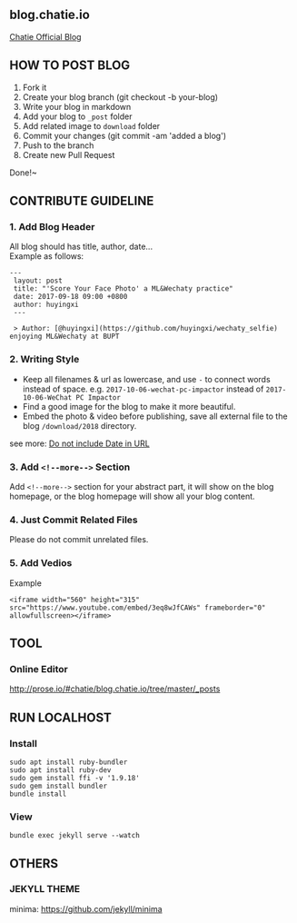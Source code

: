 blog.chatie.io
--------------
[Chatie Official Blog](https://blog.chatie.io)

## HOW TO POST BLOG

1. Fork it
2. Create your blog branch (git checkout -b your-blog)
3. Write your blog in markdown
4. Add your blog to `_post` folder
5. Add related image to `download` folder
6. Commit your changes (git commit -am 'added a blog')
7. Push to the branch
7. Create new Pull Request

Done!~

## CONTRIBUTE GUIDELINE

### 1. Add Blog Header
All blog should has title, author, date...   
Example as follows:
```
---
 layout: post
 title: "'Score Your Face Photo' a ML&Wechaty practice"
 date: 2017-09-18 09:00 +0800
 author: huyingxi
 ---
 
 > Author: [@huyingxi](https://github.com/huyingxi/wechaty_selfie) enjoying ML&Wechaty at BUPT
```

### 2. Writing Style
* Keep all filenames & url as lowercase, and use `-` to connect words instead of space. e.g. `2017-10-06-wechat-pc-impactor` instead of `2017-10-06-WeChat PC Impactor`
* Find a good image for the blog to make it more beautiful.
* Embed the photo & video before publishing, save all external file to the blog `/download/2018` directory.

see more: [Do not include Date in URL](https://github.com/Chatie/blog/issues/79)

### 3. Add `<!--more-->` Section
Add `<!--more-->` section for your abstract part, it will show on the blog homepage, or the blog homepage will show all your blog content.

### 4. Just Commit Related Files
Please do not commit unrelated files.

### 5. Add Vedios
Example
```
<iframe width="560" height="315" src="https://www.youtube.com/embed/3eq8wJfCAWs" frameborder="0" allowfullscreen></iframe>
```

## TOOL

### Online Editor

http://prose.io/#chatie/blog.chatie.io/tree/master/_posts

## RUN LOCALHOST

### Install
```
sudo apt install ruby-bundler
sudo apt install ruby-dev
sudo gem install ffi -v '1.9.18'
sudo gem install bundler
bundle install
```

### View
```
bundle exec jekyll serve --watch
```

## OTHERS

### JEKYLL THEME

minima: <https://github.com/jekyll/minima>